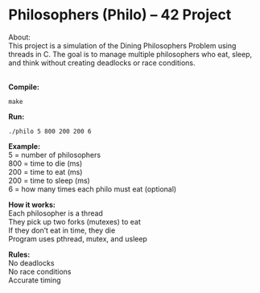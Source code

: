 # Philosophers (Philo) – 42 Project
About:<br />
This project is a simulation of the Dining Philosophers Problem using threads in C. The goal is to manage multiple philosophers who eat, sleep, and think without creating deadlocks or race conditions.
<br/><br/>

**Compile:**

    make

**Run:**

    ./philo 5 800 200 200 6

**Example:**<br />
    5 = number of philosophers<br />
    800 = time to die (ms)<br />
    200 = time to eat (ms)<br />
    200 = time to sleep (ms)<br />
    6 = how many times each philo must eat (optional)

**How it works:**<br />
    Each philosopher is a thread<br />
    They pick up two forks (mutexes) to eat<br />
    If they don’t eat in time, they die<br />
    Program uses pthread, mutex, and usleep<br />

**Rules:**<br />
    No deadlocks<br />
    No race conditions<br />
    Accurate timing<br />

